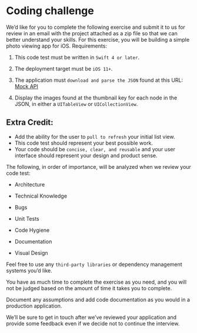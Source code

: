 # Coding challenge    

We’d like for you to complete the following exercise and submit it to us for review in an email with the project attached as a zip file so that we can better understand your skills. For this exercise, you will be building a simple photo viewing app for iOS. Requirements:    

1. This code test must be written in `Swift 4 or later`.    

2. The deployment target must be `iOS 11+`.    

3. The application must `download and parse the JSON` found at this URL:     
[Mock API](http://jsonplaceholder.typicode.com/photos)

4. Display the images found at the thumbnail key for each node in the JSON, in either a `UITableView` or `UICollectionView`.    



## Extra Credit:     
- Add the ability for the user to `pull to refresh` your initial list view.     
- This code test should represent your best possible work.     
- Your code should be `concise, clear, and reusable` and your user interface should represent your design and product sense.    


The following, in order of importance, will be analyzed when we review your code test:

- Architecture    

- Technical Knowledge    

- Bugs    

- Unit Tests    

- Code Hygiene    

- Documentation    

- Visual Design    


Feel free to use any `third-party libraries` or dependency management systems you’d like.     

You have as much time to complete the exercise as you need, and you will not be judged based on the amount of time it takes you to complete.     

Document any assumptions and add code documentation as you would in a production application.    

We’ll be sure to get in touch after we’ve reviewed your application and provide some feedback even if we decide not to continue the interview.    
